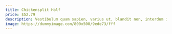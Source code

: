 ```yaml
---
title: Chickensplit Half
price: $52.79
description: Vestibulum quam sapien, varius ut, blandit non, interdum in, ante. Vestibulum ante ipsum primis in faucibus orci luctus et ultrices posuere cubilia Curae; Duis faucibus accumsan odio. Curabitur convallis.
image: https://dummyimage.com/800x500/9ede73/fff
---
```

